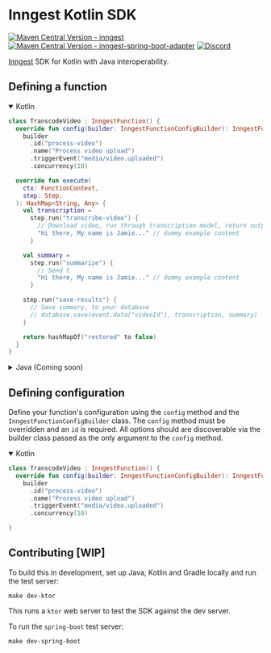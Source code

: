 # Inngest Kotlin SDK

[![Maven Central Version - inngest](https://img.shields.io/maven-central/v/com.inngest/inngest?label=com.inngest%2Finngest)](https://central.sonatype.com/artifact/com.inngest/inngest)
[![Maven Central Version - inngest-spring-boot-adapter](https://img.shields.io/maven-central/v/com.inngest/inngest-spring-boot-adapter?label=com.inngest%2Finngest-spring-boot-adapter)](https://central.sonatype.com/artifact/com.inngest/inngest-spring-boot-adapter)
[![Discord](https://img.shields.io/discord/842170679536517141)](https://www.inngest.com/discord)

[Inngest](https://www.inngest.com) SDK for Kotlin with Java interoperability.

## Defining a function

<details open>
  <summary>Kotlin</summary>

```kotlin
class TranscodeVideo : InngestFunction() {
  override fun config(builder: InngestFunctionConfigBuilder): InngestFunctionConfigBuilder =
    builder
      .id("process-video")
      .name("Process video upload")
      .triggerEvent("media/video.uploaded")
      .concurrency(10)

  override fun execute(
    ctx: FunctionContext,
    step: Step,
  ): HashMap<String, Any> {
    val transcription =
      step.run("transcribe-video") {
        // Download video, run through transcription model, return output
        "Hi there, My name is Jamie..." // dummy example content
      }

    val summary =
      step.run("summarize") {
        // Send t
        "Hi there, My name is Jamie..." // dummy example content
      }

    step.run("save-results") {
      // Save summary, to your database
      // database.save(event.data["videoId"], transcription, summary)
    }

    return hashMapOf("restored" to false)
  }
}
```

</details>

<details>
  <summary>Java (Coming soon)</summary>
</details>

## Defining configuration

Define your function's configuration using the `config` method and the `InngestFunctionConfigBuilder` class.
The `config` method must be overridden and an `id` is required. All options should are discoverable via
the builder class passed as the only argument to the `config` method.

<details open>
  <summary>Kotlin</summary>

```kotlin
class TranscodeVideo : InngestFunction() {
  override fun config(builder: InngestFunctionConfigBuilder): InngestFunctionConfigBuilder =
    builder
      .id("process-video")
      .name("Process video upload")
      .triggerEvent("media/video.uploaded")
      .concurrency(10)

}
```

</details>

## Contributing [WIP]

To build this in development, set up Java, Kotlin and Gradle locally and run the test server:

```
make dev-ktor
```

This runs a `ktor` web server to test the SDK against the dev server.

To run the `spring-boot` test server:

```
make dev-spring-boot
```
